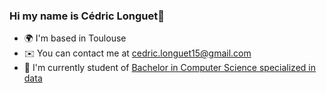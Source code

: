 ### Hi my name is Cédric Longuet👋
* 🌍  I'm based in Toulouse
* ✉️  You can contact me at [cedric.longuet15@gmail.com](mailto:cedric.longuet15@gmail.com)
* 🚀  I'm currently student of [Bachelor in Computer Science specialized in data](https://www.univ-tlse3.fr/but-specialite-informatique)

